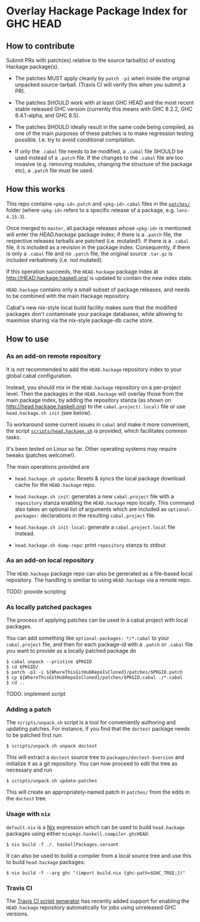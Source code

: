 # Overlay Hackage Package Index for GHC HEAD

## How to contribute

Submit PRs with patch(es) relative to the source tarball(s) of
existing Hackage package(s).

- The patches MUST apply cleanly by `patch -p1` when inside the
  original unpacked source-tarball. (Travis CI will verify this when
  you submit a PR).

- The patches SHOULD work with at least GHC HEAD and the most recent
  stable released GHC version (currently this means with GHC 8.2.2, GHC 8.4.1-alpha, and
  GHC 8.5).

- The patches SHOULD ideally result in the same code being compiled,
  as one of the main purposes of these patches is to make regression
  testing possible. I.e. try to avoid conditional compilation.

- If only the `.cabal` file needs to be modified, a `.cabal` file
  SHOULD be used instead of a `.patch` file. If the changes to the
  `.cabal` file are too invasive (e.g. removing modules, changing the
  structure of the package etc), a `.patch` file must be used.

## How this works

This repo contains `<pkg-id>.patch` and `<pkg-id>.cabal` files in the
[`patches/`](./patches/) folder (where `<pkg-id>` refers to a specific
release of a package, e.g. `lens-4.15.3`).

Once merged to `master`, all package releases whose `<pkg-id>` is
mentioned will enter the *HEAD.hackage* package index; if there is a
`.patch` file, the respective releases tarballs are patched
(i.e. mutated!). If there is a `.cabal` file, it is included as a
revision in the package index. Consequently, if there is only a
`.cabal` file and no `.patch` file, the original source `.tar.gz` is
included verbatimely (i.e. *not* mutated).

If this operation succeeds, the `HEAD.hackage` package index at
http://HEAD.hackage.haskell.org/ is updated to contain the new index
state.

`HEAD.hackage` contains only a small subset of package releases,
and needs to be combined with the main Hackage repository.

Cabal's new nix-style local build facility makes sure that the
modified packages don't contaminate your package databases, while
allowing to maximise sharing via the nix-style package-db cache store.

## How to use


### As an add-on remote repository

It is *not* recommended to add the `HEAD.hackage` repository index to
your global cabal configuration.

Instead, you should mix in the `HEAD.hackage` repository on a
per-project level. Then the packages in the `HEAD.hackage` will
overlay those from the main package index, by adding the repository stanza (as shown on http://head.hackage.haskell.org) to the `cabal.project(.local)` file or use `head.hackage.sh init` (see below).

To workaround some current issues in `cabal` and make it more
convenient, the script
[`scripts/head.hackage.sh`](scripts/head.hackage.sh) is provided,
which facilitates common tasks.

It's been tested on Linux so far. Other operating systems may require
tweaks (patches welcome!).

The main operations provided are

- `head.hackage.sh update`: Resets & syncs the local package download cache for the `HEAD.hackage` repo.

- `head.hackage.sh init`: generates a new `cabal.project` file with a `repository` stanza enabling the `HEAD.hackage` repo locally. This command also takes an optional list of arguments which are included as `optional-packages:` declarations in the resulting `cabal.project` file.

- `head.hackage.sh init-local`: generate a `cabal.project.local` file instead.

- `head.hackage.sh dump-repo`: print `repository` stanza to stdout


### As an add-on local repository

The `HEAD.hackage` package repo can also be generated as a file-based
local repository. The handling is similiar to using `HEAD.hackage` via
a remote repo.

TODO: provide scripting

### As locally patched packages

The process of applying patches can be used in a cabal project with
local packages.

You can add something like `optional-packages: */*.cabal` to your
`cabal.project` file, and then for each package-id with a `.patch` or
`.cabal` file you want to provide as a locally patched package do

```
$ cabal unpack --pristine $PKGID
$ cd $PKGID/
$ patch -p1 -i ${WhereThisGitHubRepoIsCloned}/patches/$PKGID.patch
$ cp ${WhereThisGitHubRepoIsCloned}/patches/$PKGID.cabal ./*.cabal
$ cd ..
```

TODO: implement script

### Adding a patch

The `scripts/unpack.sh` script is a tool for conveniently authoring and updating
patches. For instance, if you find that the `doctest` package needs to be
patched first run:
```
$ scripts/unpack.sh unpack doctest
```
This will extract a `doctest` source tree to `packages/doctest-$version` and
initialize it as a git repository. You can now proceed to edit the tree as
necessary and run
```
$ scripts/unpack.sh update-patches
```
This will create an appropriately-named patch in `patches/` from the edits in
the `doctest` tree.

### Usage with `nix`

`default.nix` is a [Nix](https://nixos.org/nix/) expression which can be used to
build `head.hackage` packages using either `nixpkgs.haskell.compiler.ghcHEAD`:
```
$ nix build -f ./. haskellPackages.servant
```
It can also be used to build a compiler from a local source tree and use this to
build `head.hackage` packages:
```
$ nix build -f --arg ghc "(import build.nix {ghc-path=$GHC_TREE;})"
```

### Travis CI

The [Travis CI script generator](https://github.com/haskell-hvr/multi-ghc-travis) has recently added support for enabling the `HEAD.hackage` repository automatically for jobs using unreleased GHC versions.
